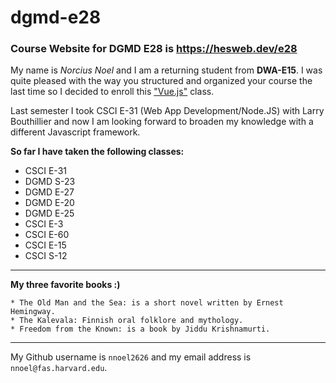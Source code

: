 # dgmd-e28

### Course Website for DGMD E28 is <https://hesweb.dev/e28>

My name is *Norcius Noel* and I am a returning student from **DWA-E15**. I was quite pleased with the way you structured and organized your course the last time so I decided to enroll this ["Vue.js"](https://vuejs.org) class.

Last semester I took CSCI E-31 (Web App Development/Node.JS) with Larry Bouthillier and now I am looking forward to broaden my knowledge with a different Javascript framework.

**So far I have taken the following classes:**

* CSCI E-31	
* DGMD S-23	
* DGMD E-27	
* DGMD E-20 
* DGMD E-25	
* CSCI E-3	
* CSCI E-60	
* CSCI E-15
* CSCI S-12

---
__My three favorite books :)__ 
~~~
* The Old Man and the Sea: is a short novel written by Ernest Hemingway.
* The Kalevala: Finnish oral folklore and mythology.
* Freedom from the Known: is a book by Jiddu Krishnamurti.
~~~
---

My Github username is `nnoel2626` and my email address is `nnoel@fas.harvard.edu`.
